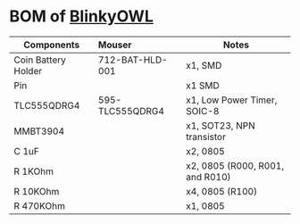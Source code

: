 # BOM of [BlinkyOWL](https://nwmaker.com/owl) 
 
| Components | Mouser | Notes |
| ---------- |:------ | ----- |
| Coin Battery Holder | 712-BAT-HLD-001 | x1, SMD |
| Pin | | x1 SMD |
| TLC555QDRG4 | 595-TLC555QDRG4 | x1, Low Power Timer, SOIC-8 |
| MMBT3904 | | x1, SOT23, NPN transistor |
| C 1uF | | x2, 0805 |
| R 1KOhm | | x2, 0805 (R000, R001, and R010) |
| R 10KOhm | | x4, 0805 (R100)|
| R 470KOhm | | x1, 0805 |
